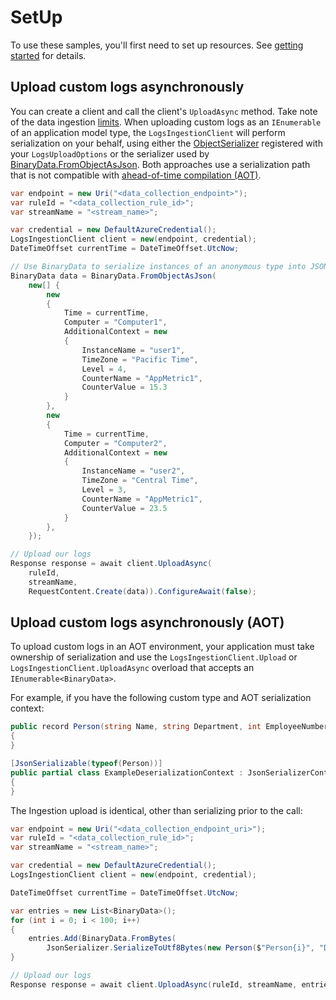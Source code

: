 # SetUp

To use these samples, you'll first need to set up resources. See [getting started](https://github.com/Azure/azure-sdk-for-net/blob/main/sdk/monitor/Azure.Monitor.Ingestion/README.md#getting-started) for details.

## Upload custom logs asynchronously

You can create a client and call the client's `UploadAsync` method. Take note of the data ingestion [limits](https://learn.microsoft.com/azure/azure-monitor/service-limits#custom-logs).  When uploading custom logs as an `IEnumerable` of an application model type, the `LogsIngestionClient` will perform serialization on your behalf, using either the [ObjectSerializer](https://learn.microsoft.com/dotnet/api/azure.core.serialization.objectserializer?view=azure-dotnet) registered with your `LogsUploadOptions` or the serializer used by [BinaryData.FromObjectAsJson](https://learn.microsoft.com/dotnet/api/system.binarydata.fromobjectasjson). Both approaches use a serialization path that is not compatible with [ahead-of-time compilation (AOT)](https://learn.microsoft.com/dotnet/core/deploying/native-aot).

```C# Snippet:UploadCustomLogsAsync
var endpoint = new Uri("<data_collection_endpoint>");
var ruleId = "<data_collection_rule_id>";
var streamName = "<stream_name>";

var credential = new DefaultAzureCredential();
LogsIngestionClient client = new(endpoint, credential);
DateTimeOffset currentTime = DateTimeOffset.UtcNow;

// Use BinaryData to serialize instances of an anonymous type into JSON
BinaryData data = BinaryData.FromObjectAsJson(
    new[] {
        new
        {
            Time = currentTime,
            Computer = "Computer1",
            AdditionalContext = new
            {
                InstanceName = "user1",
                TimeZone = "Pacific Time",
                Level = 4,
                CounterName = "AppMetric1",
                CounterValue = 15.3
            }
        },
        new
        {
            Time = currentTime,
            Computer = "Computer2",
            AdditionalContext = new
            {
                InstanceName = "user2",
                TimeZone = "Central Time",
                Level = 3,
                CounterName = "AppMetric1",
                CounterValue = 23.5
            }
        },
    });

// Upload our logs
Response response = await client.UploadAsync(
    ruleId,
    streamName,
    RequestContent.Create(data)).ConfigureAwait(false);
```

## Upload custom logs asynchronously (AOT)

To upload custom logs in an AOT environment, your application must take ownership of serialization and use the `LogsIngestionClient.Upload` or `LogsIngestionClient.UploadAsync` overload that accepts an `IEnumerable<BinaryData>`.   

For example, if you have the following custom type and AOT serialization context:
```C# Snippet:IngestionAotSerializationTypes
public record Person(string Name, string Department, int EmployeeNumber)
{
}

[JsonSerializable(typeof(Person))]
public partial class ExampleDeserializationContext : JsonSerializerContext
{
}
```

The Ingestion upload is identical, other than serializing prior to the call:
```C# Snippet:UploadLogDataIEnumerableAsyncAot
var endpoint = new Uri("<data_collection_endpoint_uri>");
var ruleId = "<data_collection_rule_id>";
var streamName = "<stream_name>";

var credential = new DefaultAzureCredential();
LogsIngestionClient client = new(endpoint, credential);

DateTimeOffset currentTime = DateTimeOffset.UtcNow;

var entries = new List<BinaryData>();
for (int i = 0; i < 100; i++)
{
    entries.Add(BinaryData.FromBytes(
        JsonSerializer.SerializeToUtf8Bytes(new Person($"Person{i}", "Department{i}", i))));
}

// Upload our logs
Response response = await client.UploadAsync(ruleId, streamName, entries).ConfigureAwait(false);
```

